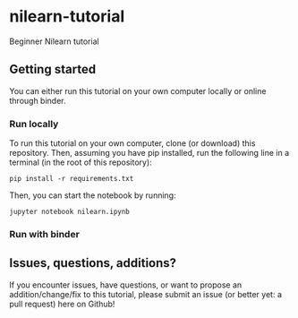 # nilearn-tutorial
Beginner Nilearn tutorial

## Getting started
You can either run this tutorial on your own computer locally or online through binder.

### Run locally
To run this tutorial on your own computer, clone (or download) this repository. Then, assuming you have pip installed, run the following line in a terminal (in the root of this repository):

```
pip install -r requirements.txt
```

Then, you can start the notebook by running:

```
jupyter notebook nilearn.ipynb
```

### Run with binder


## Issues, questions, additions?
If you encounter issues, have questions, or want to propose an addition/change/fix to this tutorial, please submit an issue (or better yet: a pull request) here on Github!
